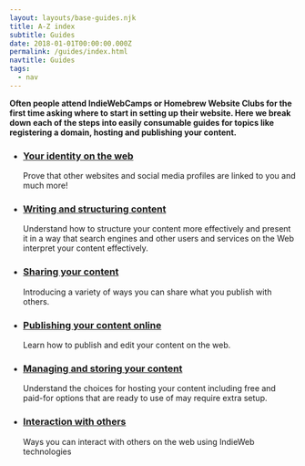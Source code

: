 ```yaml
---
layout: layouts/base-guides.njk
title: A-Z index
subtitle: Guides
date: 2018-01-01T00:00:00.000Z
permalink: /guides/index.html
navtitle: Guides
tags:
  - nav
---
```

**Often people attend IndieWebCamps or Homebrew Website Clubs for the first time asking where to start in setting up their website. Here we break down each of the steps into easily consumable guides for topics like registering a domain, hosting and publishing your content.**

- ### [Your identity on the web](/browse/your-identity-on-the-web/)

  Prove that other websites and social media profiles are linked to you and much more!

- ### [Writing and structuring content](/browse/writing-and-structure)

  Understand how to structure your content more effectively and present it in a way that search engines and other users and services on the Web interpret your content effectively.

- ### [Sharing your content](/browse/sharing-your-content)

  Introducing a variety of ways you can share what you publish with others.

- ### [Publishing your content online](/browse/publishing-your-content)

  Learn how to publish and edit your content on the web.

- ### [Managing and storing your content](/browse/managing-your-content)

  Understand the choices for hosting your content including free and paid-for options that are ready to use of may require extra setup.

- ### [Interaction with others](/browse/interaction)

  Ways you can interact with others on the web using IndieWeb technologies